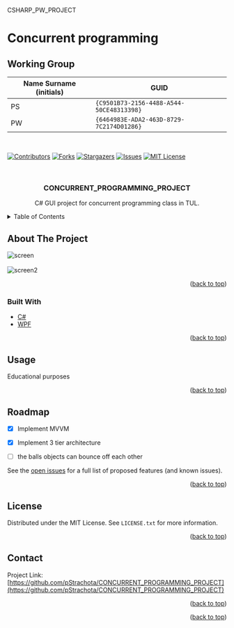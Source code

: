 CSHARP_PW_PROJECT

# Concurrent programming

## Working Group

| Name Surname (initials) | GUID                                     |
| ----------------------- | ---------------------------------------- |
| PS                      | `{C9501B73-2156-4488-A544-50CE48313398}` |
| PW                      | `{6464983E-ADA2-463D-8729-7C2174D01286}` |

<br />
<div id="top"></div>

<!-- PROJECT SHIELDS -->
<!--
*** I'm using markdown "reference style" links for readability.
*** Reference links are enclosed in brackets [ ] instead of parentheses ( ).
*** See the bottom of this document for the declaration of the reference variables
*** for contributors-url, forks-url, etc. This is an optional, concise syntax you may use.
*** https://www.markdownguide.org/basic-syntax/#reference-style-links
-->
[![Contributors][contributors-shield]][contributors-url]
[![Forks][forks-shield]][forks-url]
[![Stargazers][stars-shield]][stars-url]
[![Issues][issues-shield]][issues-url]
[![MIT License][license-shield]][license-url]




<!-- PROJECT LOGO -->
<br />
<div align="center">


<h3 align="center">CONCURRENT_PROGRAMMING_PROJECT</h3>

  <p align="center">
    C# GUI project for concurrent programming class in TUL.
  </p>
</div>



<!-- TABLE OF CONTENTS -->
<details>
  <summary>Table of Contents</summary>
  <ol>
    <li>
      <a href="#about-the-project">About The Project</a>
      <ul>
        <li><a href="#built-with">Built With</a></li>
      </ul>
    </li>
    <li><a href="#usage">Usage</a></li>
    <li><a href="#roadmap">Roadmap</a></li>
    <li><a href="#license">License</a></li>
  </ol>
</details>



<!-- ABOUT THE PROJECT -->
## About The Project

![screen](https://user-images.githubusercontent.com/81098347/164800223-53afef92-e705-4189-968b-e0b658328071.png)
<br />
<br />
![screen2](https://user-images.githubusercontent.com/81098347/164800774-96f89359-f029-4cbd-939d-220c2dba38a7.png)



<p align="right">(<a href="#top">back to top</a>)</p>



### Built With

* [C#](https://docs.microsoft.com/en-us/dotnet/csharp/)
* [WPF](https://docs.microsoft.com/pl-pl/dotnet/desktop/wpf/?view=netdesktop-6.0)

<p align="right">(<a href="#top">back to top</a>)</p>



<!-- USAGE EXAMPLES -->
## Usage
Educational purposes

<p align="right">(<a href="#top">back to top</a>)</p>



<!-- ROADMAP -->
## Roadmap

- [x] Implement MVVM
- [x] Implement 3 tier architecture
- [ ] the balls objects can bounce off each other


See the [open issues](https://github.com/github_username/repo_name/issues) for a full list of proposed features (and known issues).

<p align="right">(<a href="#top">back to top</a>)</p>



<!-- LICENSE -->
## License

Distributed under the MIT License. See `LICENSE.txt` for more information.

<p align="right">(<a href="#top">back to top</a>)</p>



<!-- CONTACT -->
## Contact

Project Link: [https://github.com/pStrachota/CONCURRENT_PROGRAMMING_PROJECT](https://github.com/pStrachota/CONCURRENT_PROGRAMMING_PROJECT)

<p align="right">(<a href="#top">back to top</a>)</p>





<p align="right">(<a href="#top">back to top</a>)</p>



<!-- MARKDOWN LINKS & IMAGES -->
<!-- https://www.markdownguide.org/basic-syntax/#reference-style-links -->
[contributors-shield]: https://img.shields.io/github/contributors/pStrachota/CONCURRENT_PROGRAMMING_PROJECT.svg?style=for-the-badge
[contributors-url]: https://github.com/pStrachota/CONCURRENT_PROGRAMMING_PROJECT/graphs/contributors
[forks-shield]: https://img.shields.io/github/forks/pStrachota/CONCURRENT_PROGRAMMING_PROJECT.svg?style=for-the-badge
[forks-url]: https://github.com/pStrachota/CONCURRENT_PROGRAMMING_PROJECT/network/members
[stars-shield]: https://img.shields.io/github/stars/pStrachota/CONCURRENT_PROGRAMMING_PROJECT.svg?style=for-the-badge
[stars-url]: https://github.com/pStrachota/CONCURRENT_PROGRAMMING_PROJECT/stargazers
[issues-shield]: https://img.shields.io/github/issues/pStrachota/CONCURRENT_PROGRAMMING_PROJECT.svg?style=for-the-badge
[issues-url]: https://github.com/pStrachota/CONCURRENT_PROGRAMMING_PROJECT/issues
[license-shield]: https://img.shields.io/github/license/pStrachota/CONCURRENT_PROGRAMMING_PROJECT.svg?style=for-the-badge
[license-url]: https://github.com/pStrachota/CONCURRENT_PROGRAMMING_PROJECT/blob/master/LICENSE.txt
[linkedin-shield]: https://img.shields.io/badge/-LinkedIn-black.svg?style=for-the-badge&logo=linkedin&colorB=555
[linkedin-url]: https://linkedin.com/in/linkedin_username
[product-screenshot]: images/screenshot.png

